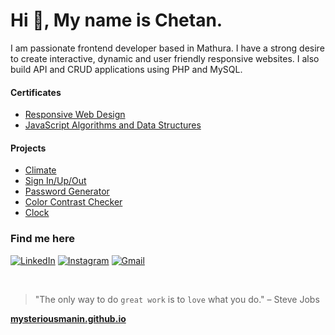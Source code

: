 # Hi :wave:, My name is Chetan.

I am passionate frontend developer based in Mathura. I have a strong desire to create interactive, dynamic and user friendly responsive websites. I also build API and CRUD applications using PHP and MySQL.

#### Certificates
- [Responsive Web Design](https://www.freecodecamp.org/certification/mysteriousman/responsive-web-design)
- [JavaScript Algorithms and Data Structures](https://www.freecodecamp.org/certification/mysteriousman/javascript-algorithms-and-data-structures)

#### Projects
- [Climate](https://mysteriousmanin.github.io/climate/)
- [Sign In/Up/Out](https://fontfamilies.netlify.app/)
- [Password Generator](https://mysteriousmanin.github.io/password-generator/)
- [Color Contrast Checker](https://mysteriousmanin.github.io/color-contrast-checker/)
- [Clock](https://mysteriousmanin.github.io/clock/)

### Find me here

[![LinkedIn](https://img.shields.io/badge/linkedin-%230077B5.svg?style=for-the-badge&logo=linkedin&logoColor=white)](https://www.linkedin.com/in/MysteriousManIN) [![Instagram](https://img.shields.io/badge/Instagram-%23E4405F.svg?style=for-the-badge&logo=Instagram&logoColor=white)](https://www.instagram.com/MysteriousMan.IN/) [![Gmail](https://img.shields.io/badge/Gmail-D14836?style=for-the-badge&logo=gmail&logoColor=white)](mailto:chetan1919149@gmail.com)

&#10240;
> "The only way to do `great work` is to `love` what you do." – Steve Jobs 

**[mysteriousmanin.github.io](https://mysteriousmanin.github.io)**
